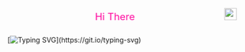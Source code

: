 <span style="color:#FF0EA1; font-weight:400; font-size:20px; text-decoration:none; display:inline-block; width:435px; height:50px; line-height:50px; text-align:center;">Hi There</span> <img src="https://media.giphy.com/media/hvRJCLFzcasrR4ia7z/giphy.gif" width="25px">

[![Typing SVG](https://readme-typing-svg.demolab.com?font=Fira+Code&pause=1000&color=FF0EA1&random=false&width=435&lines=Welcome+to+my+profile!;Here+I+share+my+adventures+in+AI;Always+learning+new+things..)](https://git.io/typing-svg)
